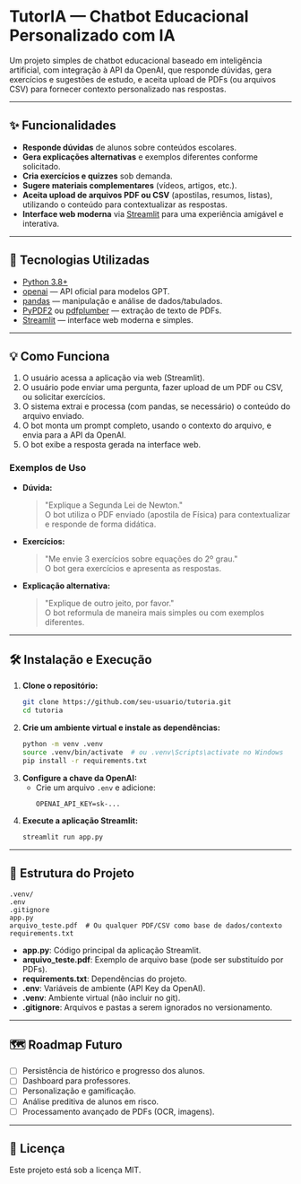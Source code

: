 # TutorIA — Chatbot Educacional Personalizado com IA

Um projeto simples de chatbot educacional baseado em inteligência artificial, com integração à API da OpenAI, que responde dúvidas, gera exercícios e sugestões de estudo, e aceita upload de PDFs (ou arquivos CSV) para fornecer contexto personalizado nas respostas.

---

## ✨ Funcionalidades

- **Responde dúvidas** de alunos sobre conteúdos escolares.
- **Gera explicações alternativas** e exemplos diferentes conforme solicitado.
- **Cria exercícios e quizzes** sob demanda.
- **Sugere materiais complementares** (vídeos, artigos, etc.).
- **Aceita upload de arquivos PDF ou CSV** (apostilas, resumos, listas), utilizando o conteúdo para contextualizar as respostas.
- **Interface web moderna** via [Streamlit](https://streamlit.io/) para uma experiência amigável e interativa.

---

## 🚀 Tecnologias Utilizadas

- [Python 3.8+](https://www.python.org/)
- [openai](https://pypi.org/project/openai/) — API oficial para modelos GPT.
- [pandas](https://pypi.org/project/pandas/) — manipulação e análise de dados/tabulados.
- [PyPDF2](https://pypi.org/project/PyPDF2/) ou [pdfplumber](https://pypi.org/project/pdfplumber/) — extração de texto de PDFs.
- [Streamlit](https://pypi.org/project/streamlit/) — interface web moderna e simples.

---

## 💡 Como Funciona

1. O usuário acessa a aplicação via web (Streamlit).
2. O usuário pode enviar uma pergunta, fazer upload de um PDF ou CSV, ou solicitar exercícios.
3. O sistema extrai e processa (com pandas, se necessário) o conteúdo do arquivo enviado.
4. O bot monta um prompt completo, usando o contexto do arquivo, e envia para a API da OpenAI.
5. O bot exibe a resposta gerada na interface web.

### Exemplos de Uso

- **Dúvida:**  
  > "Explique a Segunda Lei de Newton."  
  O bot utiliza o PDF enviado (apostila de Física) para contextualizar e responde de forma didática.

- **Exercícios:**  
  > "Me envie 3 exercícios sobre equações do 2º grau."  
  O bot gera exercícios e apresenta as respostas.

- **Explicação alternativa:**  
  > "Explique de outro jeito, por favor."  
  O bot reformula de maneira mais simples ou com exemplos diferentes.

---

## 🛠️ Instalação e Execução

1. **Clone o repositório:**
   ```bash
   git clone https://github.com/seu-usuario/tutoria.git
   cd tutoria
   ```
2. **Crie um ambiente virtual e instale as dependências:**
   ```bash
   python -m venv .venv
   source .venv/bin/activate  # ou .venv\Scripts\activate no Windows
   pip install -r requirements.txt
   ```
3. **Configure a chave da OpenAI:**
   - Crie um arquivo `.env` e adicione:
     ```
     OPENAI_API_KEY=sk-...
     ```
4. **Execute a aplicação Streamlit:**
   ```bash
   streamlit run app.py
   ```

---

## 📁 Estrutura do Projeto

```
.venv/
.env
.gitignore
app.py
arquivo_teste.pdf  # Ou qualquer PDF/CSV como base de dados/contexto
requirements.txt
```

- **app.py**: Código principal da aplicação Streamlit.
- **arquivo_teste.pdf**: Exemplo de arquivo base (pode ser substituído por PDFs).
- **requirements.txt**: Dependências do projeto.
- **.env**: Variáveis de ambiente (API Key da OpenAI).
- **.venv**: Ambiente virtual (não incluir no git).
- **.gitignore**: Arquivos e pastas a serem ignorados no versionamento.

---

## 🗺️ Roadmap Futuro

- [ ] Persistência de histórico e progresso dos alunos.
- [ ] Dashboard para professores.
- [ ] Personalização e gamificação.
- [ ] Análise preditiva de alunos em risco.
- [ ] Processamento avançado de PDFs (OCR, imagens).

---

## 📄 Licença

Este projeto está sob a licença MIT.
